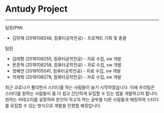 # Antudy Project

---

팀장(PM)

- 김민재 (2018108248, 컴퓨터공학전공) - 프로젝트 기획 및 총괄

팀원

- 김태형 (2018108255, 컴퓨터공학전공) - 자료 수집, sw 개발
- 문준혁 (2018108258, 컴퓨터공학전공) - 자료 수집, sw 개발
- 정혜연 (2019105041, 컴퓨터공학전공) - 자료 수집, sw 개발
- 허재혁 (2018108278, 컴퓨터공학전공) - 자료 수집, sw 개발

최근 코로나가 풀리면서 스터디를 하는 사람들이 늘기 시작하였습니다. 이에 우리팀은 스터디를 원하는 사람들이 좀 더 쉽고 간단하게 모집할 수 있는 앱을 개발하고자 합니다. 원하는 카테고리를 설정하여 본인이 하고자 하는 공부를 다른 사람들과 매칭하여 스터디를 모집할 수 있는 방식으로 개발을 진행할 예정입니다.